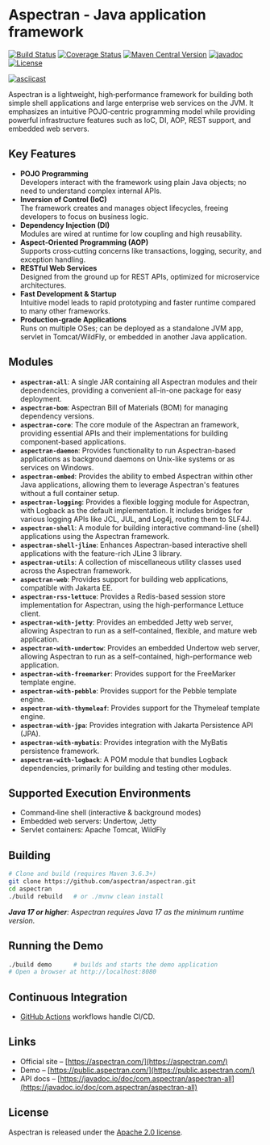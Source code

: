 # Aspectran - Java application framework

[![Build Status](https://github.com/aspectran/aspectran/workflows/Java%20CI/badge.svg)](https://github.com/aspectran/aspectran/actions?query=workflow%3A%22Java+CI%22)
[![Coverage Status](https://coveralls.io/repos/github/aspectran/aspectran/badge.svg?branch=master)](https://coveralls.io/github/aspectran/aspectran?branch=master)
[![Maven Central Version](https://img.shields.io/maven-central/v/com.aspectran/aspectran-project)](https://central.sonatype.com/artifact/com.aspectran/aspectran-project)
[![javadoc](https://javadoc.io/badge2/com.aspectran/aspectran-all/javadoc.svg)](https://javadoc.io/doc/com.aspectran/aspectran-all)
[![License](https://img.shields.io/:license-apache-brightgreen.svg)](https://www.apache.org/licenses/LICENSE-2.0.html)

[![asciicast](https://asciinema.org/a/325210.png)](https://asciinema.org/a/325210)

Aspectran is a lightweight, high‑performance framework for building both simple shell applications and
large enterprise web services on the JVM. It emphasizes an intuitive POJO‑centric programming model while
providing powerful infrastructure features such as IoC, DI, AOP, REST support, and embedded web servers.

## Key Features

- **POJO Programming**  
  Developers interact with the framework using plain Java objects; no need to understand complex internal APIs.
- **Inversion of Control (IoC)**  
  The framework creates and manages object lifecycles, freeing developers to focus on business logic.
- **Dependency Injection (DI)**  
  Modules are wired at runtime for low coupling and high reusability.
- **Aspect‑Oriented Programming (AOP)**  
  Supports cross‑cutting concerns like transactions, logging, security, and exception handling.
- **RESTful Web Services**  
  Designed from the ground up for REST APIs, optimized for microservice architectures.
- **Fast Development & Startup**  
  Intuitive model leads to rapid prototyping and faster runtime compared to many other frameworks.
- **Production‑grade Applications**  
  Runs on multiple OSes; can be deployed as a standalone JVM app, servlet in Tomcat/WildFly, or embedded in another Java application.

## Modules

- **`aspectran-all`**: A single JAR containing all Aspectran modules and their dependencies, providing a convenient all-in-one package for easy deployment.
- **`aspectran-bom`**: Aspectran Bill of Materials (BOM) for managing dependency versions.
- **`aspectran-core`**: The core module of the Aspectran an framework, providing essential APIs and their implementations for building component-based applications.
- **`aspectran-daemon`**: Provides functionality to run Aspectran-based applications as background daemons on Unix-like systems or as services on Windows.
- **`aspectran-embed`**: Provides the ability to embed Aspectran within other Java applications, allowing them to leverage Aspectran's features without a full container setup.
- **`aspectran-logging`**: Provides a flexible logging module for Aspectran, with Logback as the default implementation. It includes bridges for various logging APIs like JCL, JUL, and Log4j, routing them to SLF4J.
- **`aspectran-shell`**: A module for building interactive command-line (shell) applications using the Aspectran framework.
- **`aspectran-shell-jline`**: Enhances Aspectran-based interactive shell applications with the feature-rich JLine 3 library.
- **`aspectran-utils`**: A collection of miscellaneous utility classes used across the Aspectran framework.
- **`aspectran-web`**: Provides support for building web applications, compatible with Jakarta EE.
- **`aspectran-rss-lettuce`**: Provides a Redis-based session store implementation for Aspectran, using the high-performance Lettuce client.
- **`aspectran-with-jetty`**: Provides an embedded Jetty web server, allowing Aspectran to run as a self-contained, flexible, and mature web application.
- **`aspectran-with-undertow`**: Provides an embedded Undertow web server, allowing Aspectran to run as a self-contained, high-performance web application.
- **`aspectran-with-freemarker`**: Provides support for the FreeMarker template engine.
- **`aspectran-with-pebble`**: Provides support for the Pebble template engine.
- **`aspectran-with-thymeleaf`**: Provides support for the Thymeleaf template engine.
- **`aspectran-with-jpa`**: Provides integration with Jakarta Persistence API (JPA).
- **`aspectran-with-mybatis`**: Provides integration with the MyBatis persistence framework.
- **`aspectran-with-logback`**: A POM module that bundles Logback dependencies, primarily for building and testing other modules.

## Supported Execution Environments

- Command‑line shell (interactive & background modes)
- Embedded web servers: Undertow, Jetty
- Servlet containers: Apache Tomcat, WildFly

## Building

```sh
# Clone and build (requires Maven 3.6.3+)
git clone https://github.com/aspectran/aspectran.git
cd aspectran
./build rebuild   # or ./mvnw clean install
```
_**Java 17 or higher**: Aspectran requires Java 17 as the minimum runtime version._

## Running the Demo
``` sh
./build demo      # builds and starts the demo application
# Open a browser at http://localhost:8080
```

## Continuous Integration

- [GitHub Actions](https://github.com/aspectran/aspectran/actions) workflows handle CI/CD.

## Links

- Official site – [https://aspectran.com/](https://aspectran.com/)
- Demo – [https://public.aspectran.com/](https://public.aspectran.com/)
- API docs – [https://javadoc.io/doc/com.aspectran/aspectran-all](https://javadoc.io/doc/com.aspectran/aspectran-all)

## License

Aspectran is released under the [Apache 2.0 license](http://www.apache.org/licenses/LICENSE-2.0).
